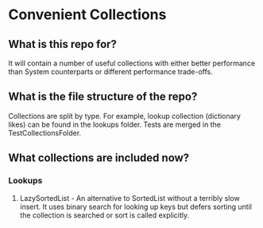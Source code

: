 # Convenient Collections

## What is this repo for?

It will contain a number of useful collections with either better performance than System counterparts or different performance trade-offs.

## What is the file structure of the repo?

Collections are split by type. For example, lookup collection (dictionary likes) can be found in the lookups folder.
Tests are merged in the TestCollectionsFolder.

## What collections are included now?

### Lookups

1. LazySortedList - An alternative to SortedList without a terribly slow insert. It uses binary search for looking up keys but defers sorting until the collection is searched or sort is called explicitly.
